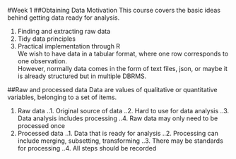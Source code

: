 #Week 1
##Obtaining Data Motivation
This course covers the basic ideas behind getting data ready for analysis.  
1. Finding and extracting raw data  
2. Tidy data principles  
3. Practical implementation through R  
We wish to have data in a tabular format, where one row corresponds to one observation.  
However, normally data comes in the form of text files, json, or maybe it is already structured but in multiple DBRMS.  

##Raw and processed data
Data are values of qualitative or quantitative variables, belonging to a set of items.  
1. Raw data
..1. Original source of data
..2. Hard to use for data analysis
..3. Data analysis includes processing
..4. Raw data may only need to be processed once
2. Processed data
..1. Data that is ready for analysis
..2. Processing can include merging, subsetting, transforming
..3. There may be standards for processing
..4. All steps should be recorded 
